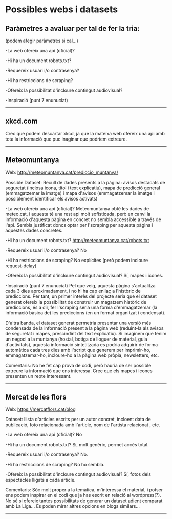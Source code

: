 # **Possibles webs i datasets**

## **Paràmetres a avaluar per tal de fer la tria:**
(podem afegir paràmetres si cal...)

-La web ofereix una api (oficial)?

-Hi ha un document robots.txt?

-Requereix usuari i/o contrasenya?

-Hi ha restriccions de scraping?

-Ofereix la possibilitat d'incloure contingut audiovisual?

-Inspiració (punt 7 enunuciat)

-----

## xkcd.com

Crec que podem descartar xkcd, ja que la mateixa web ofereix una api amb tota
la informació que puc inaginar que podríem extreure.

-----

## Meteomuntanya

Web: http://meteomuntanya.cat/prediccio_muntanya/

Possible Dataset: Recull de dades presents a la pàgina: avisos destacats de seguretat (inclosa icona, títol
i text explicatiu), mapa de predicció general (emmagatzemar la imatge) i mapa d'avisos (emmagatzemar la imatge
i possiblement identificar els avisos activats)

-La web ofereix una api (oficial)?
Meteomuntanya obté les dades de meteo.cat, i aquesta té una rest api molt sofisticada, 
però en canvi la informació d'aquesta pàgina en concret
no sembla accessible a través de l'api. Sembla justificat doncs optar per l'scraping per 
aquesta pàgina i aquestes dades concretes.

-Hi ha un document robots.txt?
http://meteomuntanya.cat/robots.txt

-Requereix usuari i/o contrasenya?
No

-Hi ha restriccions de scraping? No explícites (però podem incloure request-delay)

-Ofereix la possibilitat d'incloure contingut audiovisual?
Sí, mapes i icones.

-Inspiració (punt 7 enunuciat)
Pel que veig, aquesta pàgina s'actualitza cada 3 dies aproximadament, i no hi ha cap enllaç a 
l'històric de prediccions. Per tant, un primer interès del projecte seria que
el dataset generat ofereix la possibilitat
de construir un magatzem històric de prediccions, és a dir, fer l'scraping seria 
una forma d'emmagatzemar (la informació bàsica de) les prediccions (en un format 
organitzat i condensat). 

D'altra banda, el dataset generat permetria 
presentar una versió més condensada de la informació present a la pàgina web (reduint-la als
avisos de seguretat i mapes, prescindint del text explicatiu). Si imaginem que tenim un negoci
a la muntanya (hostal, botiga de lloguer de material, guia d'activitats), aquesta informació
sintetitzada es podria adquirir de forma automàtica cada tres dies amb l'script que generem per
imprimir-ho, emmagatzemar-ho, incloure-ho a la pàgina web pròpia, newsletters, etc.


Comentaris:
No he fet cap prova de codi, però hauria de ser possible extreure la informació que ens interessa. 
Crec que els mapes i icones presenten un repte interessant.


-----

## Mercat de les flors

Web: https://mercatflors.cat/blog

Dataset: llista d'articles escrits per un autor concret, incloent 
data de publicació, foto relacionada amb l'article, nom de l'artista relacionat
, etc.

-La web ofereix una api (oficial)?
No

-Hi ha un document robots.txt?
Sí, molt genèric, permet accés total.

-Requereix usuari i/o contrasenya?
No.

-Hi ha restriccions de scraping?
No ho sembla.

-Ofereix la possibilitat d'incloure contingut audiovisual?
Sí, fotos dels espectacles lligats a cada article.

Comentaris:
Sóc molt proper a la temàtica, m'interessa el material, i potser 
ens podem inspirar en el codi que ja has escrit en relació al wordpress(?).
No sé si ofereix tantes possibilitats de generar un dataset adient comparat amb 
La Liga... Es poden mirar altres opcions en blogs similars...

-----
